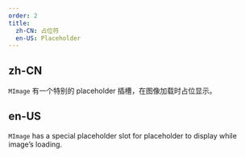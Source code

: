 ```yaml
---
order: 2
title:
  zh-CN: 占位符
  en-US: Placeholder
---
```


## zh-CN

`MImage` 有一个特别的 placeholder 插槽，在图像加载时占位显示。 

## en-US

`MImage` has a special placeholder slot for placeholder to display while image’s loading. 